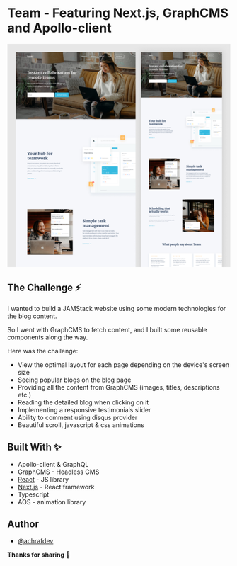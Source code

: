 # Team - Featuring Next.js, GraphCMS and Apollo-client

![Team design preview image](./public/design/team-design.png)

## The Challenge ⚡️

I wanted to build a JAMStack website using some modern technologies for the blog content. 

So I went with GraphCMS to fetch content, and I built some reusable components along the way.

Here was the challenge:

- View the optimal layout for each page depending on the device's screen size
- Seeing popular blogs on the blog page
- Providing all the content from GraphCMS (images, titles, descriptions etc.)
- Reading the detailed blog when clicking on it
- Implementing a responsive testimonials slider
- Ability to comment using disqus provider
- Beautiful scroll, javascript & css animations

## Built With ✨

- Apollo-client & GraphQL
- GraphCMS - Headless CMS
- [React](https://reactjs.org/) - JS library
- [Next.js](https://nextjs.org/) - React framework
- Typescript
- AOS - animation library

## Author
- [@achrafdev](https://achrafdev.com)

**Thanks for sharing** 🚀

